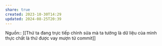 ```yaml
---
share: true
created: 2023-10-30T14:29
updated: 2024-08-25T20:39
---
```

Nguồn::
[[Thứ ta đang trực tiếp chỉnh sửa mà ta tưởng là dữ liệu của mình thực chất là thứ được vay mượn từ commit]]